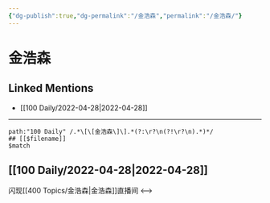 ```yaml
---
{"dg-publish":true,"dg-permalink":"/金浩森","permalink":"/金浩森/"}
---
```


# 金浩森

## Linked Mentions
- [[100 Daily/2022-04-28\|2022-04-28]]


---

```expander
path:"100 Daily" /.*\[\[金浩森\]\].*(?:\r?\n(?!\r?\n).*)*/
## [[$filename]]
$match
```
## [[100 Daily/2022-04-28\|2022-04-28]]
闪现[[400 Topics/金浩森\|金浩森]]直播间
<-->